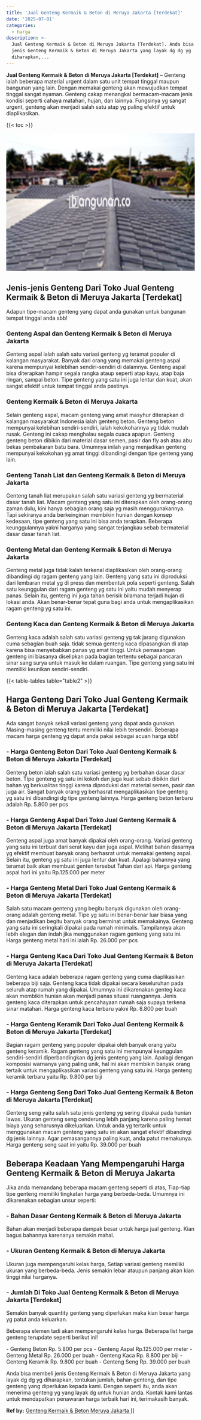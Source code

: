 ```yaml
---
title: 'Jual Genteng Kermaik & Beton di Meruya Jakarta [Terdekat]'
date: '2025-07-01'
categories:
  - harga
description: >-
  Jual Genteng Kermaik & Beton di Meruya Jakarta [Terdekat]. Anda bisa membeli
  jenis Genteng Kermaik & Beton di Meruya Jakarta yang layak dg dg yg
  diharapkan,...
---
```


**Jual Genteng Kermaik & Beton di Meruya Jakarta \[Terdekat\]** – Genteng ialah beberapa material urgent dalam satu unit tempat tinggal maupun bangunan yang lain. Dengan memakai genteng akan mewujudkan tempat tinggal sangat nyaman. Genteng cakap menangkal bermacam-macam jenis kondisi seperti cahaya matahari, hujan, dan lainnya. Fungsinya yg sangat urgent, genteng akan menjadi salah satu atap yg paling efektif untuk diaplikasikan.

{{< toc >}}

![Jual Genteng Kermaik & Beton di Meruya Jakarta [Terdekat]](/images/genteng-minimalis-murah07.png)

## Jenis-jenis Genteng Dari Toko Jual Genteng Kermaik & Beton di Meruya Jakarta \[Terdekat\]

Adapun tipe-macam genteng yang dapat anda gunakan untuk bangunan tempat tinggal anda sbb!

### Genteng Aspal dan Genteng Kermaik & Beton di Meruya Jakarta

Genteng aspal ialah salah satu variasi genteng yg teramat populer di kalangan masyarakat. Banyak dari orang yang memakai genteng aspal karena mempunyai kelebihan sendiri-sendiri di dalamnya. Genteng aspal bisa diterapkan hampir segala rangka ataup seperti atap kayu, atap baja ringan, sampai beton. Tipe genteng yang satu ini juga lentur dan kuat, akan sangat efektif untuk tempat tinggal anda pastinya.

### Genteng Kermaik & Beton di Meruya Jakarta

Selain genteng aspal, macam genteng yang amat masyhur diterapkan di kalangan masyarakat Indonesia ialah genteng beton. Genteng beton mempunyai kelebihan sendiri-sendiri, ialah kekokohannya yg tidak mudah rusak. Genteng ini cakap menghalau segala cuaca apapun. Genteng genteng beton dibikin dari material dasar semen, pasir dan fly ash atau abu bekas pembakaran batu bara. Umumnya inilah yang menjadikan genteng mempunyai kekokohan yg amat tinggi dibandingi dengan tipe genteng yang lain.

### Genteng Tanah Liat dan Genteng Kermaik & Beton di Meruya Jakarta

Genteng tanah liat merupakan salah satu variasi genteng yg bermaterial dasar tanah liat. Macam genteng yang satu ini diterapkan oleh orang-orang zaman dulu, kini hanya sebagian orang saja yg masih menggunakannya. Tapi sekiranya anda berkeinginan membikin hunian dengan konsep kedesaan, tipe genteng yang satu ini bisa anda terapkan. Beberapa keunggulannya yakni harganya yang sangat terjangkau sebab bermaterial dasar dasar tanah liat.

### Genteng Metal dan Genteng Kermaik & Beton di Meruya Jakarta

Genteng metal juga tidak kalah terkenal diaplikasikan oleh orang-orang dibandingi dg ragam genteng yang lain. Genteng yang satu ini diproduksi dari lembaran metal yg di press dan membentuk pola seperti genteng. Salah satu keunggulan dari ragam genteng yg satu ini yaitu mudah menyerap panas. Selain itu, genteng ini juga tahan berisik bilamana terjadi hujan di lokasi anda. Akan benar-benar tepat guna bagi anda untuk mengaplikasikan ragam genteng yg satu ini.

### Genteng Kaca dan Genteng Kermaik & Beton di Meruya Jakarta

Genteng kaca adalah salah satu variasi genteng yg tak jarang digunakan cuma sebagian buah saja. tidak semua genteng kaca dipasangkan di atap karena bisa menyebabkan panas yg amat tinggi. Untuk pemasangan genteng ini biasanya diselipkan pada bagian tertentu sebagai pancaran sinar sang surya untuk masuk ke dalam ruangan. Tipe genteng yang satu ini memiliki keunikan sendiri-sendiri.

{{< table-tables table="table2" >}}

## Harga Genteng Dari Toko Jual Genteng Kermaik & Beton di Meruya Jakarta \[Terdekat\]

Ada sangat banyak sekali variasi genteng yang dapat anda gunakan. Masing-masing genteng tentu memiliki nilai lebih tersendiri. Beberapa macam harga genteng yg dapat anda pakai sebagai acuan harga sbb!

### \- Harga Genteng Beton Dari Toko Jual Genteng Kermaik & Beton di Meruya Jakarta \[Terdekat\]

Genteng beton ialah salah satu variasi genteng yg berbahan dasar dasar beton. Tipe genteng yg satu ini kokoh dan juga kuat sebab dibikin dari bahan yg berkualitas tinggi karena diproduksi dari material semen, pasir dan juga air. Sangat banyak orang yg berhasrat mengaplikasikan tipe genteng yg satu ini dibandingi dg tipe genteng lainnya. Harga genteng beton terbaru adalah Rp. 5.800 per pcs

### \- Harga Genteng Aspal Dari Toko Jual Genteng Kermaik & Beton di Meruya Jakarta \[Terdekat\]

Genteng aspal juga amat banyak dipakai oleh orang-orang. Variasi genteng yang satu ini terbuat dari serat kayu dan juga aspal. Melihat bahan dasarnya yg efektif membuat banyak orang berhasrat untuk memakai genteng aspal. Selain itu, genteng yg satu ini juga lentur dan kuat. Apalagi bahannya yang teramat baik akan membuat genten tersebut Tahan dari api. Harga genteng aspal hari ini yaitu Rp.125.000 per meter

### \- Harga Genteng Metal Dari Toko Jual Genteng Kermaik & Beton di Meruya Jakarta \[Terdekat\]

Salah satu macam genteng yang begitu banyak digunakan oleh orang-orang adalah genteng metal. Tipe yg satu ini benar-benar luar biasa yang dan menjadikan begitu banyak orang berminat untuk memakainya. Genteng yang satu ini seringkali dipakai pada rumah minimalis. Tampilannya akan lebih elegan dan indah jika menggunakan ragam genteng yang satu ini. Harga genteng metal hari ini ialah Rp. 26.000 per pcs

### \- Harga Genteng Kaca Dari Toko Jual Genteng Kermaik & Beton di Meruya Jakarta \[Terdekat\]

Genteng kaca adalah beberapa ragam genteng yang cuma diaplikasikan beberapa biji saja. Genteng kaca tidak dipakai secara keseluruhan pada seluruh atap rumah yang dipakai. Umumnya ini dikarenakan genteg kaca akan membikin hunian akan menjadi panas situasi ruangannya. Jenis genteng kaca diterapkan untuk pencahayaan rumah saja supaya terkena sinar matahari. Harga genteng kaca terbaru yakni Rp. 8.800 per buah

### \- Harga Genteng Keramik Dari Toko Jual Genteng Kermaik & Beton di Meruya Jakarta \[Terdekat\]

Bagian ragam genteng yang populer dipakai oleh banyak orang yaitu genteng keramik. Ragam genteng yang satu ini mempunyai keunggulan sendiri-sendiri diperbandingkan dg jenis genteng yang lain. Apalagi dengan komposisi warnanya yang paling unik, hal ini akan membikin banyak orang tertaik untuk mengaplikasikan variasi genteng yang satu ini. Harga genteng keramik terbaru yaitu Rp. 9.800 per biji

### \- Harga Genteng Seng Dari Toko Jual Genteng Kermaik & Beton di Meruya Jakarta \[Terdekat\]

Genteng seng yaitu salah satu jenis genteng yg sering dipakai pada hunian lawas. Ukuran genteng seng cenderung lebih panjang karena paling hemat biaya yang seharusnya dikeluarkan. Untuk anda yg tertarik untuk menggunakan macam genteng yang satu ini akan sangat efektif dibandingi dg jenis lainnya. Agar pemasangannya paling kuat, anda patut memakunya. Harga genteng seng saat ini yaitu Rp. 39.000 per buah

## Beberapa Keadaan Yang Mempengaruhi Harga Genteng Kermaik & Beton di Meruya Jakarta

Jika anda memandang beberapa macam genteng seperti di atas, Tiap-tiap tipe genteng memiliki tingkatan harga yang berbeda-beda. Umumnya ini dikarenakan sebagian unsur seperti:

### \- Bahan Dasar Genteng Kermaik & Beton di Meruya Jakarta

Bahan akan menjadi beberapa dampak besar untuk harga jual genteng. Kian bagus bahannya karenanya semakin mahal.

### \- Ukuran Genteng Kermaik & Beton di Meruya Jakarta

Ukuran juga mempengaruhi kelas harga, Setiap variasi genteng memiliki ukuran yang berbeda-beda. Jenis semakin lebar ataupun panjang akan kian tinggi nilai harganya.

### \- Jumlah Di Toko Jual Genteng Kermaik & Beton di Meruya Jakarta \[Terdekat\]

Semakin banyak quantity genteng yang diperlukan maka kian besar harga yg patut anda keluarkan.

Beberapa elemen tadi akan mempengaruhi kelas harga. Beberapa list harga genteng terupdate seperti berikut ini!

\- Genteng Beton Rp. 5.800 per pcs - Genteng Aspal Rp.125.000 per meter - Genteng Metal Rp. 26.000 per buah - Genteng Kaca Rp. 8.800 per biji - Genteng Keramik Rp. 9.800 per buah - Genteng Seng Rp. 39.000 per buah

Anda bisa membeli jenis Genteng Kermaik & Beton di Meruya Jakarta yang layak dg dg yg diharapkan, tentukan jumlah, bahan genteng, dan tipe genteng yang diperlukan kepada kami. Dengan seperti itu, anda akan menerima genteng yg yang layak dg untuk hunian anda. Kontak kami lantas untuk mendapatkan penawaran harga terbaik hari ini, terimakasih banyak.

**Ref by:**  [Genteng Kermaik & Beton  Meruya Jakarta []](https://id.wikipedia.org/wiki/Genteng)
